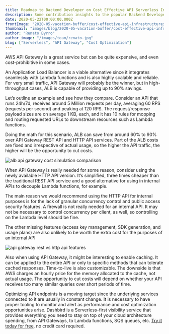 ```yaml
---
title: Roadmap to Backend Developer on Cost Effective API Serverless Infrastructures
description: Some contribution insights to the popular Backend Developer community roadmap
date: 2020-05-22T00:00:00.000Z
frontImage: "2020-05-vacation-buffer/cost-effective-api-infrastructures-for-serverless-backends.png"
thumbnail: "images/blog/2020-05-vacation-buffer/cost-effective-api-infrastructures-for-serverless-backends.png"
author: "Renato Byrro"
author_image: "/images/team/renato.jpg"
blog: ["Serverless", "API Gateway", "Cost Optimization"]
---
```


AWS API Gateway is a great service but can be quite expensive, and even cost-prohibitive in some cases.

An Application Load Balancer is a viable alternative since it integrates seamlessly with Lambda functions and is also highly scalable and reliable. For very small traffic, API Gateway will probably be the winner, but in high-throughput cases, ALB is capable of providing up to 90% savings.

Let’s outline an example and see how they compare. Consider an API that runs 24h/7d, receives around 5 Million requests per day, averaging 60 RPS (requests per second) and peaking at 120 RPS. The request/response payload sizes are on average 1 KB, each, and it has 10 rules for mopping and routing requested URLs to downstream resources such as Lambda functions.

Doing the math for this scenario, ALB can save from around 60% to 90% over API Gateway REST API and HTTP API services. Part of the ALB costs are fixed and irrespective of actual usage, so the higher the API traffic, the higher will be the opportunity to cut costs.

![alb api gateway cost simulation comparison](/images/blog/2020-05-vacation-buffer/alb-api-gateway-cost-simulation-comparison.png "alb api gateway cost simulation comparison")


When API Gateway is really needed for some reason, consider using the newly available HTTP API version. It’s simplified, three times cheaper than the traditional REST API service and a good alternative for using in internal APIs to decouple Lambda functions, for example.

The main reason we would recommend using the HTTP API for internal purposes is for the lack of granular concurrency control and public access security features. A firewall is not really needed for an internal API. It may not be necessary to control concurrency per client, as well, so controlling on the Lambda level should be fine.

The other missing features (access key management, SDK generation, and usage plans) are also unlikely to be worth the extra cost for the purposes of an internal API

![api gateway rest vs http api features](/images/blog/2020-05-vacation-buffer/api-gateway-rest-vs-http-api-features.png "api gateway rest vs http api features")


Also when using API Gateway, it might be interesting to enable caching. It can be applied to the entire API or only to specific methods that can tolerate cached responses. Time-to-live is also customizable. The downside is that AWS charges an hourly price for the memory allocated to the cache, not actual usage. The opportunity to cut costs will depend on whether your API receives too many similar queries over short periods of time.

Optimizing API endpoints is a moving target since the underlying services connected to it are usually in constant change. It is necessary to have proper tooling to monitor and alert as performance and cost optimization opportunities arise. Dashbird is a Serverless-first visibility service that provides everything you need to stay on top of your cloud architecture spending, from API Gateways, to Lambda functions, SQS queues, etc. [Try it today for free](https://dashbird.io/#register), no credit card required.
